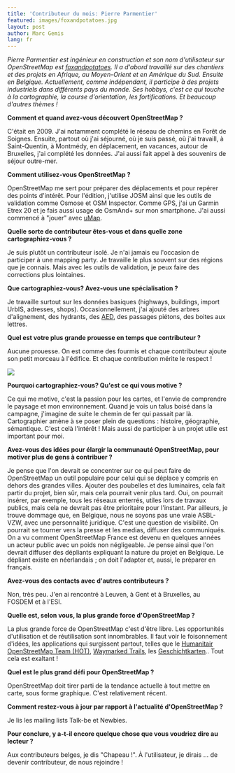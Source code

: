 ```yaml
---
title: 'Contributeur du mois: Pierre Parmentier'
featured: images/foxandpotatoes.jpg
layout: post
author: Marc Gemis
lang: fr
---
```

_Pierre Parmentier est ingénieur en construction et son nom d'utilisateur sur OpenStreetMap est [foxandpotatoes](https://www.openstreetmap.org/user/foxandpotatoes). Il a d'abord travaillé sur des chantiers et des projets en Afrique, au Moyen-Orient et en Amérique du Sud. Ensuite en Belgique. Actuellement, comme indépendant, il participe à des projets industriels dans différents pays du monde. Ses hobbys, c'est ce qui touche à la cartographie, la course d'orientation, les fortifications. Et beaucoup d'autres thèmes !_

**Comment et quand avez-vous découvert OpenStreetMap ?**
 
C'était en 2009. J'ai notamment complété le réseau de chemins en Forêt de Soignes. Ensuite, partout où j'ai séjourné, où je suis passé, où j'ai travaill, à Saint-Quentin, à Montmédy, en déplacement, en vacances, autour de Bruxelles, j'ai complété les données. J'ai aussi fait appel à des souvenirs de séjour outre-mer.

**Comment utilisez-vous OpenStreetMap ?**

OpenStreetMap me sert pour préparer des déplacements et pour repérer des points d'intérêt. Pour l'édition, j'utilise JOSM ainsi que les outils de validation comme Osmose et OSM Inspector. Comme GPS, j'ai un Garmin Etrex 20 et je fais aussi usage de OsmAnd+ sur mon smartphone. J'ai aussi commencé à "jouer" avec <a href="http://umap.openstreetmap.fr/">uMap</a>. 

**Quelle sorte de contributeur êtes-vous et dans quelle zone cartographiez-vous ?**

Je suis plutôt un contributeur isolé. Je n'ai jamais eu l'occasion de participer à une mapping party. Je travaille le plus souvent sur des régions que je connais. Mais avec les outils de validation, je peux faire des corrections plus lointaines.

**Que cartographiez-vous? Avez-vous une spécialisation ?**

Je travaille surtout sur les données basiques (highways, buildings, import UrbIS, adresses, shops). Occasionnellement, j'ai ajouté des arbres d'alignement, des hydrants, des <a href="http://nl.wikipedia.org/wiki/Automatische_externe_defibrillator">AED</a>, des passages piétons, des boites aux lettres.

**Quel est votre plus grande prouesse en temps que contributeur ?**

Aucune prouesse. On est comme des fourmis et chaque contributeur ajoute son petit morceau à l'édifice. Et chaque contribution mérite le respect !

<a href="https://www.openstreetmap.org/user/foxandpotatoes"><img src="{{ site.baseurl }}/assets/images/foxandpotatoes_hdyc.png"/></a>

**Pourquoi cartographiez-vous? Qu'est ce qui vous motive ?**

Ce qui me motive, c'est la passion pour les cartes, et l'envie de comprendre le paysage et mon environnement. Quand je vois un talus boisé dans la campagne, j'imagine de suite le chemin de fer qui passait par là. Cartographier amène à se poser plein de questions : histoire, géographie, sémantique. C'est celà l'intérêt ! Mais aussi de participer à un projet utile est important pour moi. 

**Avez-vous des idées pour élargir la communauté OpenStreetMap, pour motiver plus de gens à contribuer ?**

Je pense que l'on devrait se concentrer sur ce qui peut faire de OpenStreetMap un outil populaire pour celui qui se déplace y compris en dehors des grandes villes. Ajouter des poubelles et des luminaires, cela fait partir du projet, bien sûr, mais cela pourrait venir plus tard. Oui, on pourrait insérer, par exemple, tous les réseaux enterrés, utiles lors de travaux publics, mais cela ne devrait pas être prioritaire pour l'instant. 
Par ailleurs, je trouve dommage que, en Belgique, nous ne soyons pas une vraie ASBL-VZW, avec une personnalité juridique. C'est une question de visibilité. On pourrait se tourner vers la presse et les medias, diffuser des communiqués. On a vu comment OpenStreetMap France est devenu en quelques années un acteur public avec un poids non négligeable.
Je pense ainsi que l'on devrait diffuser des dépliants expliquant la nature du projet en Belgique. Le dépliant existe en néerlandais ; on doit l'adapter et, aussi, le préparer en français.

**Avez-vous des contacts avec d'autres contributeurs ?**

Non, très peu. J'en ai rencontré à Leuven, à Gent et à Bruxelles, au FOSDEM et à l'ESI.

**Quelle est, selon vous, la plus grande force d'OpenStreetMap ?**

La plus grande force de OpenStreetMap c'est d'être libre. Les opportunités d'utilisation et de réutilisation sont innombrables. Il faut voir le foisonnement d'idées, les applications qui surgissent partout, telles que le <a href="http://hot.openstreetmap.org/">Humanitair OpenStreetMap Team (HOT)</a>, <a href="http://waymarkedtrails.org/">Waymarked Trails</a>, les <a href="http://geschichtskarten.openstreetmap.de/historische_objekte/">Geschichtkarten</a>.. Tout cela est exaltant !

**Quel est le plus grand défi pour OpenStreetMap ?**

OpenStreetMap doit tirer parti de la tendance actuelle à tout mettre en carte, sous forme graphique. C'est relativement récent.

**Comment restez-vous à jour par rapport à l'actualité d'OpenStreetMap ?**

Je lis les mailing lists Talk-be et Newbies.

**Pour conclure, y a-t-il encore quelque chose que vous voudriez dire au lecteur ?**

Aux contributeurs belges, je dis "Chapeau !". À l'utilisateur, je dirais ... de devenir contributeur, de nous rejoindre !
